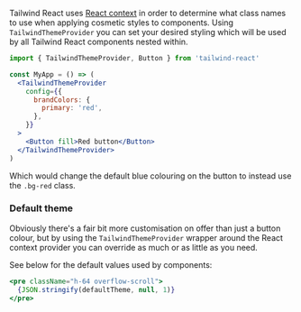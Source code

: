 Tailwind React uses [React context](https://reactjs.org/docs/context.html) in order to determine what class names to use when applying cosmetic styles to components. Using `TailwindThemeProvider` you can set your desired styling which will be used by all Tailwind React components nested within.

```jsx static
import { TailwindThemeProvider, Button } from 'tailwind-react'

const MyApp = () => (
  <TailwindThemeProvider
    config={{
      brandColors: {
        primary: 'red',
      },
    }}
  >
    <Button fill>Red button</Button>
  </TailwindThemeProvider>
)
```

Which would change the default blue colouring on the button to instead use the `.bg-red` class.

### Default theme

Obviously there's a fair bit more customisation on offer than just a button colour, but by using the `TailwindThemeProvider` wrapper around the React context provider you can override as much or as little as you need.

See below for the default values used by components:

```jsx noeditor
<pre className="h-64 overflow-scroll">
  {JSON.stringify(defaultTheme, null, 1)}
</pre>
```
